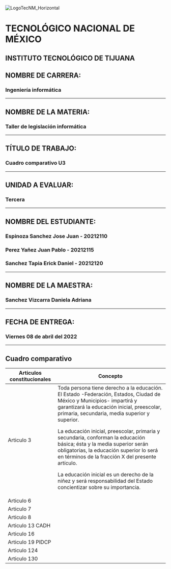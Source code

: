 ![LogoTecNM_Horizontal](https://user-images.githubusercontent.com/101742408/160739752-3ab4ba83-01d7-49b6-9ede-3ab2478f0696.svg)
# **TECNOLÓGICO NACIONAL DE MÉXICO**
##            INSTITUTO TECNOLÓGICO DE TIJUANA 
## NOMBRE DE CARRERA: 
### Ingeniería informática
---
## NOMBRE DE LA MATERIA: 
### Taller de legislación informática
---
## TÍTULO DE TRABAJO: 
### Cuadro comparativo U3
---
## UNIDAD A EVALUAR: 
### Tercera
---
## NOMBRE DEL ESTUDIANTE: 
### Espinoza Sanchez Jose Juan - 20212110
### Perez Yañez Juan Pablo - 20212115
### Sanchez Tapia Erick Daniel - 20212120
---
## NOMBRE DE LA MAESTRA:
### Sanchez Vizcarra Daniela Adriana
---
## FECHA DE ENTREGA:
### Viernes 08 de abril del 2022
---

## Cuadro comparativo

|Articulos constitucionales   |Concepto   |
|-----------------------------|-----------|
|Articulo 3                   |Toda persona tiene derecho a la educación. El Estado -Federación, Estados, Ciudad de México y Municipios- impartirá y garantizará la educación inicial, preescolar, primaria, secundaria, media superior y superior.<p><p> La educación inicial, preescolar, primaria y secundaria, conforman la educación básica; ésta y la media superior serán obligatorias, la educación superior lo será en términos de la fracción X del presente artículo.<p><p>La educación inicial es un derecho de la niñez y será responsabilidad del Estado concientizar sobre su importancia.| 
|Articulo 6                   |           | 
|Articulo 7                   |           | 
|Articulo 8                   |           | 
|Articulo 13 CADH             |           | 
|Articulo 16                  |           | 
|Articulo 19 PIDCP            |           | 
|Articulo 124                 |           | 
|Articulo 130                 |           | 
